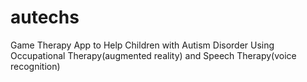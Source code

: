 # autechs
Game Therapy App to Help Children with Autism Disorder Using Occupational Therapy(augmented reality) and Speech Therapy(voice recognition)
